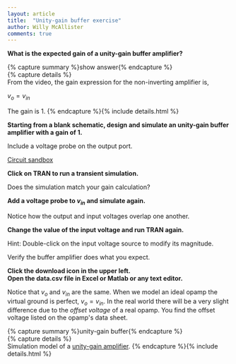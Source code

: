 ```yaml
---
layout: article
title:  "Unity-gain buffer exercise"
author: Willy McAllister
comments: true
---
```


**What is the expected gain of a unity-gain buffer amplifier?**

{% capture summary %}show answer{% endcapture %}  
{% capture details %}  
From the video, the gain expression for the non-inverting amplifier is,

$v_o = v_{in}$  

The gain is $1$.
{% endcapture %}{% include details.html %}

**Starting from a blank schematic, design and simulate an unity-gain buffer amplifier with a gain of $1$.**

Include a voltage probe on the output port.

[Circuit sandbox](https://spinningnumbers.org/circuit-sandbox/index.html)

**Click on TRAN to run a transient simulation.** 

Does the simulation match your gain calculation?

**Add a voltage probe to $v_{in}$ and simulate again.**

Notice how the output and input voltages overlap one another.

**Change the value of the input voltage and run TRAN again.**

Hint: Double-click on the input voltage source to modify its magnitude. 

Verify the buffer amplifier does what you expect.
 
**Click the <i class="fa fa-download" style="font-size:22px;"></i> download icon in the upper left.**  
**Open the data.csv file in Excel or Matlab or any text editor.**

Notice that $v_o$ and $v_{in}$ are the same. When we model an ideal opamp the virtual ground is perfect, $v_o = v_{in}$. In the real world there will be a very slight difference due to the *offset voltage* of a real opamp. You find the offset voltage listed on the opamp's data sheet.

{% capture summary %}unity-gain buffer{% endcapture %}  
{% capture details %}    
Simulation model of a [unity-gain amplifier](https://spinningnumbers.org/circuit-sandbox/index.html?value=[["g",[208,104,0],{"_json_":0},["0"]],["g",[72,152,0],{"_json_":1},["0"]],["w",[72,104,72,88]],["v",[72,104,0],{"name":"","value":"sin(0,1,1000,0,0)","_json_":3},["1","0"]],["L",[272,96,0],{"label":"vout","_json_":4},["vout"]],["w",[168,144,248,144]],["w",[168,104,168,144]],["w",[184,104,168,104]],["o",[184,88,0],{"A":"30000","_json_":8},["1","vout","vout","0"]],["w",[248,144,248,96]],["w",[272,96,248,96]],["w",[232,96,248,96]],["s",[272,96,0],{"color":"green","offset":"0","_json_":12},["vout"]],["w",[72,88,184,88]],["view",15.659999999999997,42.292,2.44140625,"50","10","1G",null,"100","0.009","1000"]]).
{% endcapture %}{% include details.html %}

<link rel="stylesheet" href="https://use.fontawesome.com/releases/v5.0.10/css/all.css" integrity="sha384-+d0P83n9kaQMCwj8F4RJB66tzIwOKmrdb46+porD/OvrJ+37WqIM7UoBtwHO6Nlg" crossorigin="anonymous">